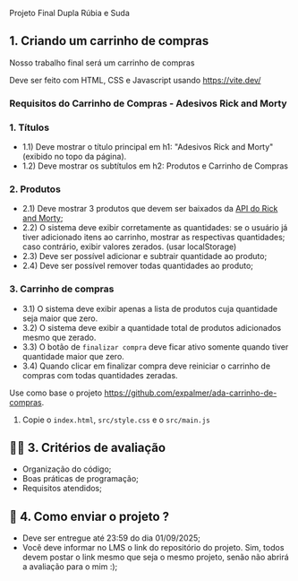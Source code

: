 Projeto Final Dupla Rúbia e Suda

## 1. Criando um carrinho de compras

Nosso trabalho final será um carrinho de compras

Deve ser feito com HTML, CSS e Javascript usando https://vite.dev/

### Requisitos do Carrinho de Compras - Adesivos Rick and Morty

### 1. Títulos

- 1.1) Deve mostrar o título principal em h1: "Adesivos Rick and Morty" (exibido no topo da página).
- 1.2) Deve mostrar os subtítulos em h2: Produtos e Carrinho de Compras

### 2. Produtos

- 2.1) Deve mostrar 3 produtos que devem ser baixados da [API do Rick and Morty](https://rickandmortyapi.com/api/character/1,2,3);
- 2.2) O sistema deve exibir corretamente as quantidades: se o usuário já tiver adicionado itens ao carrinho, mostrar as respectivas quantidades; caso contrário, exibir valores zerados. (usar localStorage)
- 2.3) Deve ser possível adicionar e subtrair quantidade ao produto;
- 2.4) Deve ser possível remover todas quantidades ao produto;

### 3. Carrinho de compras

- 3.1) O sistema deve exibir apenas a lista de produtos cuja quantidade seja maior que zero.
- 3.2) O sistema deve exibir a quantidade total de produtos adicionados mesmo que zerado.
- 3.3) O botão de `finalizar compra` deve ficar ativo somente quando tiver quantidade maior que zero.
- 3.4) Quando clicar em finalizar compra deve reiniciar o carrinho de compras com todas quantidades zeradas.

Use como base o projeto https://github.com/expalmer/ada-carrinho-de-compras.

1. Copie o `index.html`, `src/style.css` e o `src/main.js` 

## 👨‍🏫 3. Critérios de avaliação

- Organização do código;
- Boas práticas de programação;
- Requisitos atendidos;

## 🚀 4. Como enviar o projeto ?

- Deve ser entregue até 23:59 do dia 01/09/2025;
- Você deve informar no LMS o link do repositório do projeto. Sim, todos devem postar o link mesmo que seja o mesmo projeto, senão não abrirá a avaliação para o mim :);
